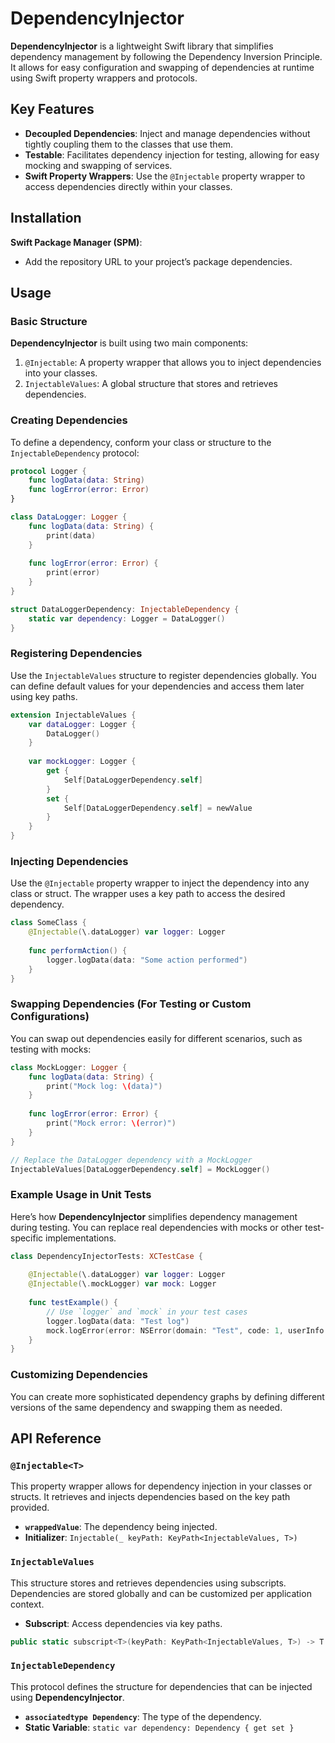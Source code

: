 # DependencyInjector

**DependencyInjector** is a lightweight Swift library that simplifies dependency management by following the Dependency Inversion Principle. It allows for easy configuration and swapping of dependencies at runtime using Swift property wrappers and protocols.

## Key Features

- **Decoupled Dependencies**: Inject and manage dependencies without tightly coupling them to the classes that use them.
- **Testable**: Facilitates dependency injection for testing, allowing for easy mocking and swapping of services.
- **Swift Property Wrappers**: Use the `@Injectable` property wrapper to access dependencies directly within your classes.

## Installation

**Swift Package Manager (SPM)**: 
   - Add the repository URL to your project’s package dependencies.

## Usage

### Basic Structure

**DependencyInjector** is built using two main components:
1. `@Injectable`: A property wrapper that allows you to inject dependencies into your classes.
2. `InjectableValues`: A global structure that stores and retrieves dependencies.

### Creating Dependencies

To define a dependency, conform your class or structure to the `InjectableDependency` protocol:

```swift
protocol Logger {
    func logData(data: String)
    func logError(error: Error)
}

class DataLogger: Logger {
    func logData(data: String) {
        print(data)
    }
    
    func logError(error: Error) {
        print(error)
    }
}

struct DataLoggerDependency: InjectableDependency {
    static var dependency: Logger = DataLogger()
}
```

### Registering Dependencies

Use the  `InjectableValues`  structure to register dependencies globally. You can define default values for your dependencies and access them later using key paths.

```swift
extension InjectableValues {
    var dataLogger: Logger {
        DataLogger()
    }
    
    var mockLogger: Logger {
        get {
            Self[DataLoggerDependency.self]
        }
        set {
            Self[DataLoggerDependency.self] = newValue
        }
    }
}
```

### Injecting Dependencies

Use the  `@Injectable`  property wrapper to inject the dependency into any class or struct. The wrapper uses a key path to access the desired dependency.

```swift
class SomeClass {
    @Injectable(\.dataLogger) var logger: Logger
    
    func performAction() {
        logger.logData(data: "Some action performed")
    }
}
```

### Swapping Dependencies (For Testing or Custom Configurations)

You can swap out dependencies easily for different scenarios, such as testing with mocks:

```swift
class MockLogger: Logger {
    func logData(data: String) {
        print("Mock log: \(data)")
    }
    
    func logError(error: Error) {
        print("Mock error: \(error)")
    }
}

// Replace the DataLogger dependency with a MockLogger
InjectableValues[DataLoggerDependency.self] = MockLogger()
```

### Example Usage in Unit Tests

Here’s how  **DependencyInjector**  simplifies dependency management during testing. You can replace real dependencies with mocks or other test-specific implementations.

```swift
class DependencyInjectorTests: XCTestCase {
    
    @Injectable(\.dataLogger) var logger: Logger
    @Injectable(\.mockLogger) var mock: Logger
    
    func testExample() {
        // Use `logger` and `mock` in your test cases
        logger.logData(data: "Test log")
        mock.logError(error: NSError(domain: "Test", code: 1, userInfo: nil))
    }
}
```

### Customizing Dependencies

You can create more sophisticated dependency graphs by defining different versions of the same dependency and swapping them as needed.

## API Reference

### `@Injectable<T>`

This property wrapper allows for dependency injection in your classes or structs. It retrieves and injects dependencies based on the key path provided.

-   **`wrappedValue`**: The dependency being injected.
-   **Initializer**:  `Injectable(_ keyPath: KeyPath<InjectableValues, T>)`

### `InjectableValues`

This structure stores and retrieves dependencies using subscripts. Dependencies are stored globally and can be customized per application context.

-   **Subscript**: Access dependencies via key paths.

```swift
public static subscript<T>(keyPath: KeyPath<InjectableValues, T>) -> T
```

### `InjectableDependency`

This protocol defines the structure for dependencies that can be injected using  **DependencyInjector**.

-   **`associatedtype Dependency`**: The type of the dependency.
-   **Static Variable**:  `static var dependency: Dependency { get set }`
